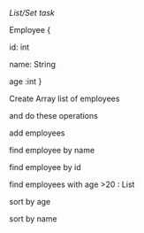*List/Set task*

Employee {

id: int

name: String

age :int
}


Create Array list of employees


and do these operations

add employees

find employee by name

find employee by id



find employees with age >20  : List<Employee>


sort by age

sort by name